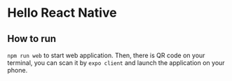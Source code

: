 # Hello React Native

## How to run

`npm run web` to start web application.
Then, there is QR code on your terminal, you can scan it by `expo client` and launch the application on your phone.
